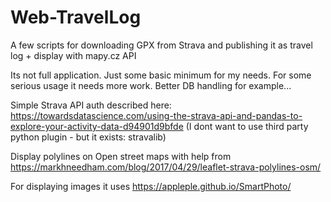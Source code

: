 # Web-TravelLog
A few scripts for downloading GPX from Strava and publishing it as travel log + display with mapy.cz API

Its not full application. Just some basic minimum for my needs. For some serious usage it needs more work. Better DB handling for example...

Simple Strava API auth described here: https://towardsdatascience.com/using-the-strava-api-and-pandas-to-explore-your-activity-data-d94901d9bfde
(I dont want to use third party python plugin - but it exists: stravalib)

Display polylines on Open street maps with help from https://markhneedham.com/blog/2017/04/29/leaflet-strava-polylines-osm/

For displaying images it uses https://appleple.github.io/SmartPhoto/